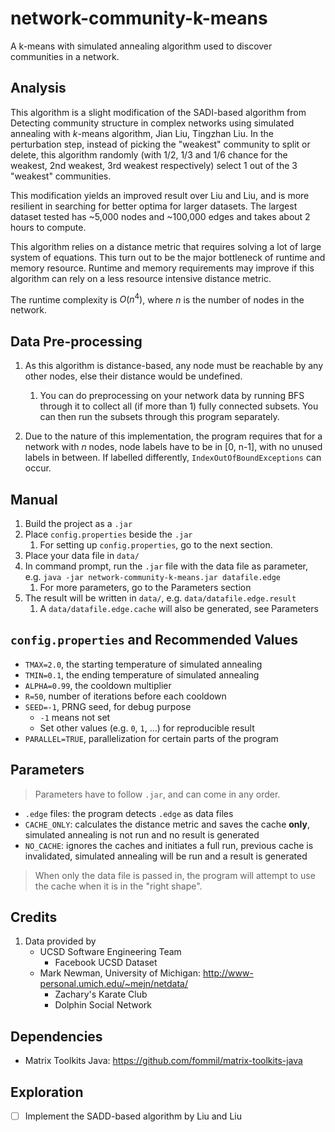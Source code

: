 # network-community-k-means
 A k-means with simulated annealing algorithm used to discover communities in a network.



## Analysis

This algorithm is a slight modification of the SADI-based algorithm from Detecting community structure in complex networks using simulated annealing with $k$-means algorithm, Jian Liu, Tingzhan Liu. In the perturbation step, instead of picking the "weakest" community to split or delete, this algorithm randomly (with 1/2, 1/3 and 1/6 chance for the weakest, 2nd weakest, 3rd weakest respectively) select 1 out of the 3 "weakest" communities.



This modification yields an improved result over Liu and Liu, and is more resilient in searching for better optima for larger datasets. The largest dataset tested has ~5,000 nodes and ~100,000 edges and takes about 2 hours to compute.



This algorithm relies on a distance metric that requires solving a lot of large system of equations. This turn out to be the major bottleneck of runtime and memory resource. Runtime and memory requirements may improve if this algorithm can rely on a less resource intensive distance metric.



The runtime complexity is $O(n^4)$, where $n$ is the number of nodes in the network.



## Data Pre-processing

1. As this algorithm is distance-based, any node must be reachable by any other nodes, else their distance would be undefined.
   1. You can do preprocessing on your network data by running BFS through it to collect all (if more than 1) fully connected subsets. You can then run the subsets through this program separately.

2. Due to the nature of this implementation, the program requires that for a network with $n$ nodes, node labels have to be in [0, n-1], with no unused labels in between. If labelled differently, `IndexOutOfBoundExceptions` can occur.



## Manual

1. Build the project as a `.jar`
2. Place `config.properties` beside the `.jar`
   1. For setting up `config.properties`, go to the next section.
3. Place your data file in `data/`
4. In command prompt, run the `.jar` file with the data file as parameter, e.g. `java -jar network-community-k-means.jar datafile.edge`
   1. For more parameters, go to the Parameters section
5. The result will be written in `data/`, e.g. `data/datafile.edge.result`
   1. A `data/datafile.edge.cache` will also be generated, see Parameters



## `config.properties` and Recommended Values

* `TMAX=2.0`, the starting temperature of simulated annealing
* `TMIN=0.1`, the ending temperature of simulated annealing
* `ALPHA=0.99`, the cooldown multiplier
* `R=50`, number of iterations before each cooldown
* `SEED=-1`, PRNG seed, for debug purpose
  * `-1` means not set
  * Set other values (e.g. `0`, `1`, ...) for reproducible result
* `PARALLEL=TRUE`, parallelization for certain parts of the program



## Parameters

>  Parameters have to follow `.jar`, and can come in any order.

* `.edge` files: the program detects `.edge` as data files
* `CACHE_ONLY`: calculates the distance metric and saves the cache **only**, simulated annealing is not run and no result is generated
* `NO_CACHE`: ignores the caches and initiates a full run, previous cache is invalidated, simulated annealing will be run and a result is generated

> When only the data file is passed in, the program will attempt to use the cache when it is in the "right shape".



## Credits

1. Data provided by
   - UCSD Software Engineering Team
     - Facebook UCSD Dataset
   - Mark Newman, University of Michigan: http://www-personal.umich.edu/~mejn/netdata/
     - Zachary's Karate Club
     - Dolphin Social Network



## Dependencies

* Matrix Toolkits Java: https://github.com/fommil/matrix-toolkits-java



## Exploration

* [ ] Implement the SADD-based algorithm by Liu and Liu

